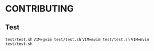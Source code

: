 CONTRIBUTING
==

Test
--
`test/test.sh`
`VIM=gvim test/test.sh`
`VIM=mvim test/test.sh`
`VIM=nvim test/test.sh`
